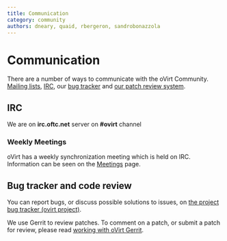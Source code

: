 ```yaml
---
title: Communication
category: community
authors: dneary, quaid, rbergeron, sandrobonazzola
---
```


# Communication

There are a number of ways to communicate with the oVirt Community. [ Mailing lists](/community/about/mailing-lists/), [ IRC](#IRC), our [bug tracker](https://bugzilla.redhat.com/enter_bug.cgi?classification=oVirt) and [our patch review system](http://gerrit.ovirt.org).

## IRC

We are on **irc.oftc.net** server on **#ovirt** channel

### Weekly Meetings

oVirt has a weekly synchronization meeting which is held on IRC. Information can be seen on the [Meetings](/community/about/meetings/) page.

## Bug tracker and code review

You can report bugs, or discuss possible solutions to issues, on [the project bug tracker (ovirt project)](https://bugzilla.redhat.com/enter_bug.cgi?classification=oVirt).

We use Gerrit to review patches. To comment on a patch, or submit a patch for review, please read [working with oVirt Gerrit](/develop/dev-process/working-with-gerrit/).

